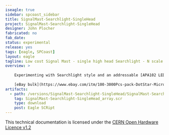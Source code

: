 ```yaml
---
iseagle: true
sidebar: spcoast_sidebar
title: SignalMast-Searchlight-SingleHead
project: SignalMast-Searchlight-SingleHead
designer: John Plocher
fabricated: no
fab_date:  
status: experimental
release: yes
tags: [eagle, SPCoast]
layout: eagle
tagline: Low cost Signal Mast - single high head Searchlight - N scale
overview: >
    
    Experimenting with Searchlight style and an addressable [APA102 LED](https://cpldcpu.wordpress.com/2014/08/27/apa102/) LEDs
    
    [eBay bulk](https://www.ebay.com/itm/100-3000Pcs-pack-DotStar-Micro-APA102-1515-LED-CHIP-Smart-SMD-RGB-6PIN-program/223684351074)
artifacts:
  - path: /versions/SignalMast-Searchlight-SingleHead/SignalMast-Searchlight-SingleHead_array.scr
    tag: SignalMast-Searchlight-SingleHead_array.scr
    type: download
    post: Eagle SCRipt
---
```



This technical documentation is licensed under the [CERN Open Hardware Licence v1.2](http://www.ohwr.org/attachments/2388/cern_ohl_v_1_2.txt)
